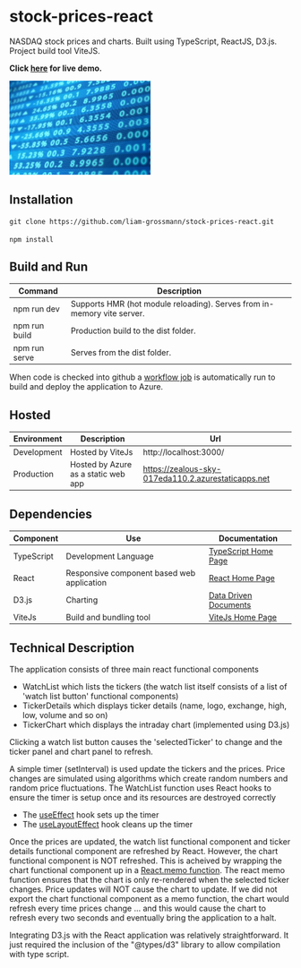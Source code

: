 # stock-prices-react

NASDAQ stock prices and charts. Built using TypeScript, ReactJS, D3.js. Project build tool ViteJS.

**Click [here](https://zealous-sky-017eda110.2.azurestaticapps.net) for live demo.**

[<img src="src/assets/stockpricesreact.jpg" style="width: 50%; height: 50%" />](https://zealous-sky-017eda110.2.azurestaticapps.net)





## Installation 

    git clone https://github.com/liam-grossmann/stock-prices-react.git

    npm install




## Build and Run

| Command       | Description                                                             |
| ------------- | ----------------------------------------------------------------------- |
| npm run dev   | Supports HMR (hot module reloading). Serves from in-memory vite server. |
| npm run build | Production build to the dist folder.                                    |
| npm run serve | Serves from the dist folder.                                            | 

When code is checked into github a [workflow job](.github/workflows) is automatically run to build and deploy the application to Azure.


## Hosted

| Environment | Description                         | Url                                                 |
| ------------| ----------------------------------- | --------------------------------------------------- |
| Development | Hosted by ViteJs                    | http://localhost:3000/                              | 
| Production  | Hosted by Azure as a static web app | https://zealous-sky-017eda110.2.azurestaticapps.net |



## Dependencies

| Component     | Use                                        | Documentation                                           |
| ------------- | ------------------------------------------ | ------------------------------------------------------- |
| TypeScript    | Development Language                       | [TypeScript Home Page](https://www.typescriptlang.org/) | 
| React         | Responsive component based web application | [React Home Page](https://reactjs.org/)                 |
| D3.js         | Charting                                   | [Data Driven Documents](https://d3js.org/)              |
| ViteJs        | Build and bundling tool                    | [ViteJs Home Page](https://vitejs.dev/)                 |


## Technical Description

The application consists of three main react functional components
* WatchList which lists the tickers (the watch list itself consists of a list of 'watch list button' functional components)
* TickerDetails which displays ticker details (name, logo, exchange, high, low, volume and so on)
* TickerChart which displays the intraday chart (implemented using D3.js)

Clicking a watch list button causes the 'selectedTicker' to change and the ticker panel and chart panel to refresh.

A simple timer (setInterval) is used update the tickers and the prices. Price changes are simulated using algorithms which create random numbers and random price fluctuations. The WatchList function uses React hooks to ensure the timer is setup once and its
resources are destroyed correctly
* The [useEffect](https://reactjs.org/docs/hooks-reference.html#useeffect) hook sets up the timer
* The [useLayoutEffect](https://reactjs.org/docs/hooks-reference.html#uselayouteffect) hook cleans up the timer

Once the prices are updated, the watch list functional component and ticker details functional component are refreshed by React. However, the chart functional component is NOT refreshed. This is acheived by wrapping the chart functional component up in a [React.memo function](https://reactjs.org/docs/react-api.html#reactmemo). The react memo function ensures that the chart is only re-rendered when the selected ticker changes. Price updates will NOT cause the chart to update. If we did not export the chart functional component as a memo function, the chart would refresh every time prices change ... and this would cause the chart to refresh every two seconds and eventually bring the application to a halt.

Integrating D3.js with the React application was relatively straightforward. It just required the inclusion of the "@types/d3" library to allow compilation with type script.